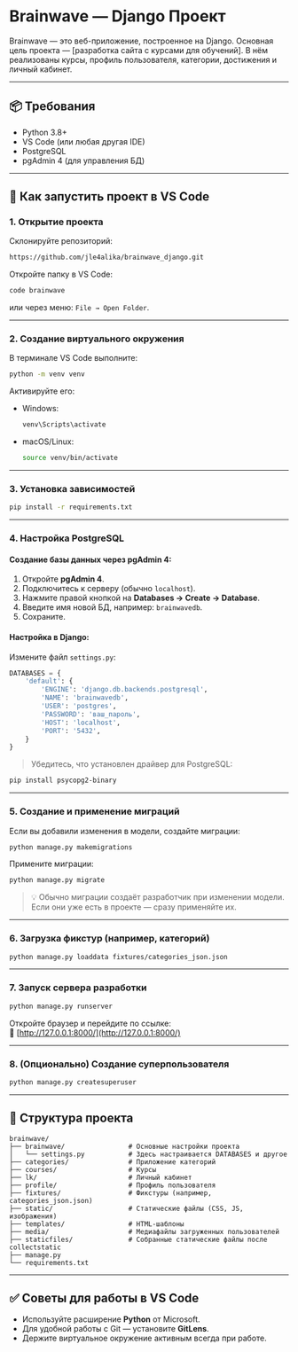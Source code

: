 

# Brainwave — Django Проект

Brainwave — это веб-приложение, построенное на Django. Основная цель проекта — [разработка сайта с курсами для обучений]. В нём реализованы курсы, профиль пользователя, категории, достижения и личный кабинет.

---

## 📦 Требования

- Python 3.8+
- VS Code (или любая другая IDE)
- PostgreSQL
- pgAdmin 4 (для управления БД)

---

## 🚀 Как запустить проект в VS Code

### 1. **Открытие проекта**

Склонируйте репозиторий:

```bash
https://github.com/jle4alika/brainwave_django.git
```

Откройте папку в VS Code:

```bash
code brainwave
```

или через меню: `File → Open Folder`.

---

### 2. **Создание виртуального окружения**

В терминале VS Code выполните:

```bash
python -m venv venv
```

Активируйте его:

- Windows:
  ```bash
  venv\Scripts\activate
  ```

- macOS/Linux:
  ```bash
  source venv/bin/activate
  ```

---

### 3. **Установка зависимостей**

```bash
pip install -r requirements.txt
```

---

### 4. **Настройка PostgreSQL**

#### Создание базы данных через pgAdmin 4:

1. Откройте **pgAdmin 4**.
2. Подключитесь к серверу (обычно `localhost`).
3. Нажмите правой кнопкой на **Databases → Create → Database**.
4. Введите имя новой БД, например: `brainwavedb`.
5. Сохраните.

#### Настройка в Django:

Измените файл `settings.py`:

```python
DATABASES = {
    'default': {
        'ENGINE': 'django.db.backends.postgresql',
        'NAME': 'brainwavedb',
        'USER': 'postgres',
        'PASSWORD': 'ваш_пароль',
        'HOST': 'localhost',
        'PORT': '5432',
    }
}
```

> Убедитесь, что установлен драйвер для PostgreSQL:
```bash
pip install psycopg2-binary
```

---

### 5. **Создание и применение миграций**

Если вы добавили изменения в модели, создайте миграции:

```bash
python manage.py makemigrations
```

Примените миграции:

```bash
python manage.py migrate
```

> 💡 Обычно миграции создаёт разработчик при изменении модели. Если они уже есть в проекте — сразу применяйте их.

---

### 6. **Загрузка фикстур (например, категорий)**

```bash
python manage.py loaddata fixtures/categories_json.json
```

---

### 7. **Запуск сервера разработки**

```bash
python manage.py runserver
```

Откройте браузер и перейдите по ссылке:  
🔗 [http://127.0.0.1:8000/](http://127.0.0.1:8000/)

---

### 8. **(Опционально) Создание суперпользователя**

```bash
python manage.py createsuperuser
```

---

## 📁 Структура проекта

```
brainwave/
├── brainwave/                # Основные настройки проекта
│   └── settings.py           # Здесь настраивается DATABASES и другое
├── categories/               # Приложение категорий
├── courses/                  # Курсы
├── lk/                       # Личный кабинет
├── profile/                  # Профиль пользователя
├── fixtures/                 # Фикстуры (например, categories_json.json)
├── static/                   # Статические файлы (CSS, JS, изображения)
├── templates/                # HTML-шаблоны
├── media/                    # Медиафайлы загруженных пользователей
├── staticfiles/              # Собранные статические файлы после collectstatic
├── manage.py
└── requirements.txt
```

---

## ✅ Советы для работы в VS Code

- Используйте расширение **Python** от Microsoft.
- Для удобной работы с Git — установите **GitLens**.
- Держите виртуальное окружение активным всегда при работе.

